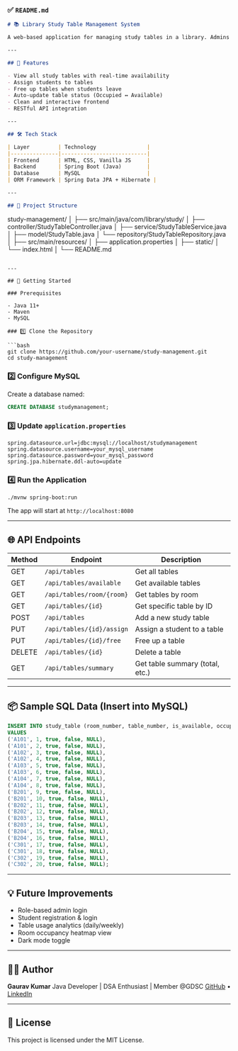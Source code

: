 

### ✅ `README.md`

```markdown
# 📚 Library Study Table Management System

A web-based application for managing study tables in a library. Admins can assign students to tables, monitor occupied and available tables, and free up tables when students leave — all through an intuitive interface.

---

## 🧩 Features

- View all study tables with real-time availability
- Assign students to tables
- Free up tables when students leave
- Auto-update table status (Occupied ↔ Available)
- Clean and interactive frontend
- RESTful API integration

---

## 🛠️ Tech Stack

| Layer         | Technology                |
|---------------|---------------------------|
| Frontend      | HTML, CSS, Vanilla JS     |
| Backend       | Spring Boot (Java)        |
| Database      | MySQL                     |
| ORM Framework | Spring Data JPA + Hibernate |

---

## 📁 Project Structure

```

study-management/
│
├── src/main/java/com/library/study/
│   ├── controller/StudyTableController.java
│   ├── service/StudyTableService.java
│   ├── model/StudyTable.java
│   └── repository/StudyTableRepository.java
│
├── src/main/resources/
│   ├── application.properties
│
├── static/
│   └── index.html
│
└── README.md

````

---

## 🚀 Getting Started

### Prerequisites

- Java 11+
- Maven
- MySQL

### 1️⃣ Clone the Repository

```bash
git clone https://github.com/your-username/study-management.git
cd study-management
````

### 2️⃣ Configure MySQL

Create a database named:

```sql
CREATE DATABASE studymanagement;
```

### 3️⃣ Update `application.properties`

```properties
spring.datasource.url=jdbc:mysql://localhost/studymanagement
spring.datasource.username=your_mysql_username
spring.datasource.password=your_mysql_password
spring.jpa.hibernate.ddl-auto=update
```

### 4️⃣ Run the Application

```bash
./mvnw spring-boot:run
```

The app will start at `http://localhost:8080`

---

## 🌐 API Endpoints

| Method | Endpoint                  | Description                     |
| ------ | ------------------------- | ------------------------------- |
| GET    | `/api/tables`             | Get all tables                  |
| GET    | `/api/tables/available`   | Get available tables            |
| GET    | `/api/tables/room/{room}` | Get tables by room              |
| GET    | `/api/tables/{id}`        | Get specific table by ID        |
| POST   | `/api/tables`             | Add a new study table           |
| PUT    | `/api/tables/{id}/assign` | Assign a student to a table     |
| PUT    | `/api/tables/{id}/free`   | Free up a table                 |
| DELETE | `/api/tables/{id}`        | Delete a table                  |
| GET    | `/api/tables/summary`     | Get table summary (total, etc.) |

---

## 📦 Sample SQL Data (Insert into MySQL)

```sql
INSERT INTO study_table (room_number, table_number, is_available, occupied, assigned_student)
VALUES
('A101', 1, true, false, NULL),
('A101', 2, true, false, NULL),
('A102', 3, true, false, NULL),
('A102', 4, true, false, NULL),
('A103', 5, true, false, NULL),
('A103', 6, true, false, NULL),
('A104', 7, true, false, NULL),
('A104', 8, true, false, NULL),
('B201', 9, true, false, NULL),
('B201', 10, true, false, NULL),
('B202', 11, true, false, NULL),
('B202', 12, true, false, NULL),
('B203', 13, true, false, NULL),
('B203', 14, true, false, NULL),
('B204', 15, true, false, NULL),
('B204', 16, true, false, NULL),
('C301', 17, true, false, NULL),
('C301', 18, true, false, NULL),
('C302', 19, true, false, NULL),
('C302', 20, true, false, NULL);
```

---

## 💡 Future Improvements

* Role-based admin login
* Student registration & login
* Table usage analytics (daily/weekly)
* Room occupancy heatmap view
* Dark mode toggle

---

## 🧑‍💻 Author

**Gaurav Kumar**
Java Developer | DSA Enthusiast | Member @GDSC
[GitHub](https://github.com/GrvKmr2003) • [LinkedIn](https://www.linkedin.com/in/gaurav_kumar)

---

## 📄 License

This project is licensed under the MIT License.

```
